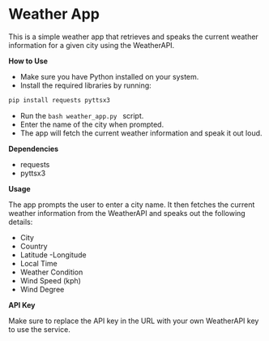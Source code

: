 # Weather App

This is a simple weather app that retrieves and speaks the current weather information for a given city using the WeatherAPI.

**How to Use**
- Make sure you have Python installed on your system.
- Install the required libraries by running:
``` bash 
pip install requests pyttsx3
```
- Run the ```bash weather_app.py ``` script.
- Enter the name of the city when prompted.
- The app will fetch the current weather information and speak it out loud.

**Dependencies**

- requests
- pyttsx3
 
**Usage**

The app prompts the user to enter a city name. It then fetches the current weather information from the WeatherAPI and speaks out the following details:

- City
- Country
- Latitude
-Longitude
- Local Time
- Weather Condition
- Wind Speed (kph)
- Wind Degree
  
**API Key**
  
Make sure to replace the API key in the URL with your own WeatherAPI key to use the service.

